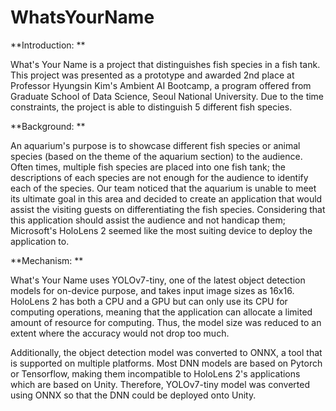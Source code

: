 # WhatsYourName
**Introduction: **

What's Your Name is a project that distinguishes fish species in a fish tank.
This project was presented as a prototype and awarded 2nd place at Professor Hyungsin Kim's Ambient AI Bootcamp, a program offered from Graduate School of Data Science, Seoul National University.
Due to the time constraints, the project is able to distinguish 5 different fish species.


**Background: **

An aquarium's purpose is to showcase different fish species or animal species (based on the theme of the aquarium section) to the audience.
Often times, multiple fish species are placed into one fish tank; the descriptions of each species are not enough for the audience to identify each of the species.
Our team noticed that the aquarium is unable to meet its ultimate goal in this area and decided to create an application that would assist the visiting guests on differentiating the fish species.
Considering that this application should assist the audience and not handicap them; Microsoft's HoloLens 2 seemed like the most suiting device to deploy the application to.

**Mechanism: **

What's Your Name uses YOLOv7-tiny, one of the latest object detection models for on-device purpose, and takes input image sizes as 16x16.
HoloLens 2 has both a CPU and a GPU but can only use its CPU for computing operations, meaning that the application can allocate a limited amount of resource for computing.
Thus, the model size was reduced to an extent where the accuracy would not drop too much.

Additionally, the object detection model was converted to ONNX, a tool that is supported on multiple platforms.
Most DNN models are based on Pytorch or Tensorflow, making them incompatible to HoloLens 2's applications which are based on Unity.
Therefore, YOLOv7-tiny model was converted using ONNX so that the DNN could be deployed onto Unity.

